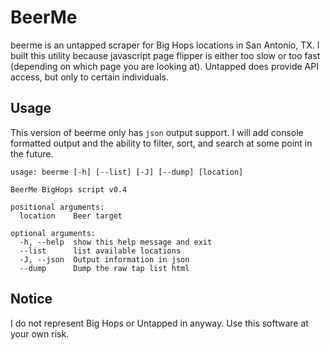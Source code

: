 # BeerMe

beerme is an untapped scraper for Big Hops locations in San Antonio, TX.
I built this utility because javascript page flipper is either too slow or too fast
(depending on which page you are looking at). Untapped does provide API access, but
only to certain individuals.

## Usage

This version of beerme only has `json` output support. I will add console formatted output
and the ability to filter, sort, and search at some point in the future. 

```
usage: beerme [-h] [--list] [-J] [--dump] [location]

BeerMe BigHops script v0.4

positional arguments:
  location    Beer target

optional arguments:
  -h, --help  show this help message and exit
  --list      list available locations
  -J, --json  Output information in json
  --dump      Dump the raw tap list html
```

## Notice

I do not represent Big Hops or Untapped in anyway. Use this software at your own risk.

